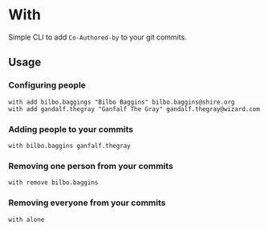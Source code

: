 # With

Simple CLI to add `Co-Authored-by` to your git commits.

## Usage

### Configuring people

```shell
with add bilbo.baggings "Bilbo Baggins" bilbo.baggins@shire.org
with add gandalf.thegray "Ganfalf The Gray" gandalf.thegray@wizard.com
```

### Adding people to your commits

```shell
with bilbo.baggins ganfalf.thegray
```

### Removing one person from your commits

```shell
with remove bilbo.baggins
```

### Removing everyone from your commits

```shell
with alone
```